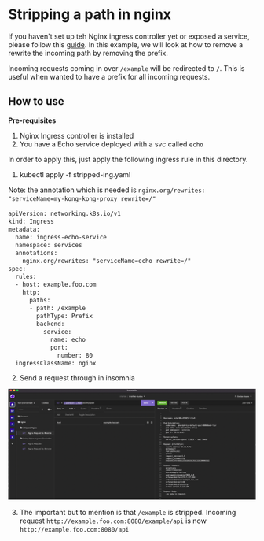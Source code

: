 # Stripping a path in nginx

If you haven't set up teh Nginx ingress controller yet or exposed a service, please follow this [guide](../install-nginx-ing/README.md).
In this example, we will look at how to remove a rewrite the incoming path by removing the prefix.

Incoming requests coming in over `/example` will be redirected to `/`. This is useful when wanted to have a prefix for all incoming requests.

## How to use

**Pre-requisites**

1. Nginx Ingress controller is installed
2. You have a Echo service deployed with a svc called `echo`

In order to apply this, just apply the following ingress rule in this directory.

1. kubectl apply -f stripped-ing.yaml

Note: the annotation which is needed is `nginx.org/rewrites: "serviceName=my-kong-kong-proxy rewrite=/"`

```
apiVersion: networking.k8s.io/v1
kind: Ingress
metadata:
  name: ingress-echo-service
  namespace: services
  annotations:
    nginx.org/rewrites: "serviceName=echo rewrite=/"
spec:
  rules:
  - host: example.foo.com
    http:
      paths:
      - path: /example
        pathType: Prefix
        backend:
          service:
            name: echo
            port:
              number: 80
  ingressClassName: nginx
```

2. Send a request through in insomnia

![Insomnia Request](images/insomnia-req.png)

3. The important but to mention is that `/example` is stripped. Incoming request `http://example.foo.com:8080/example/api` is now `http://example.foo.com:8080/api`

